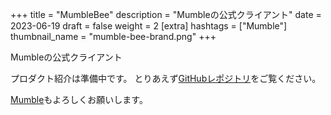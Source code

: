 +++
title = "MumbleBee"
description = "Mumbleの公式クライアント"
date = 2023-06-19
draft = false
weight = 2
[extra]
hashtags = ["Mumble"]
thumbnail_name = "mumble-bee-brand.png"
+++

Mumbleの公式クライアント

<!-- more -->

プロダクト紹介は準備中です。
とりあえず[GitHubレポジトリ](https://github.com/codemonger-io/mumble-bee)をご覧ください。

[Mumble](../mumble/)もよろしくお願いします。